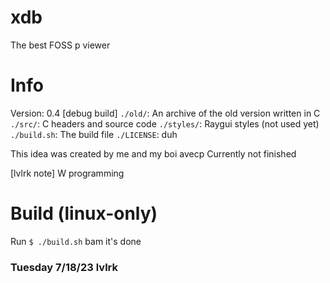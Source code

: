 # xdb
The best FOSS p viewer

# Info
Version: 0.4 [debug build]
`./old/`: An archive of the old version written in C
`./src/`: C headers and source code
`./styles/`: Raygui styles (not used yet)
`./build.sh`: The build file
`./LICENSE`: duh

This idea was created by me and my boi avecp
Currently not finished

[lvlrk note] W programming

# Build (linux-only)
Run `$ ./build.sh`
bam it's done

### Tuesday 7/18/23 lvlrk
